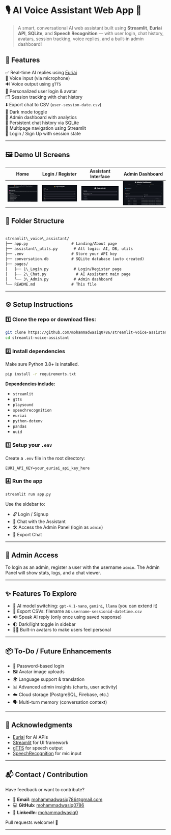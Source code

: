 # 🎙️ AI Voice Assistant Web App 🚀

>A smart, conversational AI web assistant built using **Streamlit**, **Euriai API**, **SQLite**, and **Speech Recognition** — with user login, chat history, avatars, session tracking, voice replies, and a built-in admin dashboard!

## 🚀 Features

✅ Real-time AI replies using [Euriai](https://euron.com)  
🎤 Voice input (via microphone)  
🔊 Voice output using `gTTS`  
🧑 Personalized user login & avatar  
🗂️ Session tracking with chat history  
⬇️ Export chat to CSV (`user-session-date.csv`)  
🌙 Dark mode toggle  
📂 Admin dashboard with analytics  
📜 Persistent chat history via SQLite  
📄 Multipage navigation using Streamlit  
🔐 Login / Sign Up with session state  

---

## 🖼️ Demo UI Screens

| Home | Login / Register | Assistant Interface | Admin Dashboard |
|------|------------------|---------------------|-----------------|
| ![Home](https://github.com/MohammadWasiq0786/AI-Voice-Assistant/blob/main/image/home.png) | ![Login](https://github.com/MohammadWasiq0786/AI-Voice-Assistant/blob/main/image/auth.png) | ![Chat](https://github.com/MohammadWasiq0786/AI-Voice-Assistant/blob/main/image/chat.png) | ![Admin](https://github.com/MohammadWasiq0786/AI-Voice-Assistant/blob/main/image/admin.png) |


## 📁 Folder Structure

````

streamlit\_voice\_assistant/
├── app.py                   # Landing/About page
├── assistant\_utils.py       # All logic: AI, DB, utils
├── .env                     # Store your API key
├── conversation.db          # SQLite database (auto created)
├── pages/
│   ├── 1\_Login.py           # Login/Register page
│   ├── 2\_Chat.py             # AI Assistant main page
│   └── 3\_Admin.py           # Admin dashboard
└── README.md                # This file

````

---

## ⚙️ Setup Instructions

### 1️⃣ Clone the repo or download files:

```bash
git clone https://github.com/mohammadwasiq0786/streamlit-voice-assistant.git
cd streamlit-voice-assistant
```

### 2️⃣ Install dependencies

Make sure Python 3.8+ is installed.

```bash
pip install -r requirements.txt
```

**Dependencies include:**

* `streamlit`
* `gtts`
* `playsound`
* `speechrecognition`
* `euriai`
* `python-dotenv`
* `pandas`
* `uuid`

### 3️⃣ Setup your `.env`

Create a `.env` file in the root directory:

```
EURI_API_KEY=your_euriai_api_key_here
```

### 4️⃣ Run the app

```bash
streamlit run app.py
```

Use the sidebar to:

* 🔓 Login / Signup
* 🎤 Chat with the Assistant
* 🛠 Access the Admin Panel (login as `admin`)
* 💾 Export Chat
---

## 👑 Admin Access

To login as an admin, register a user with the username `admin`.
The Admin Panel will show stats, logs, and a chat viewer.

---

## ✨ Features To Explore

* 🧠 AI model switching: `gpt-4.1-nano`, `gemini`, `llama` (you can extend it)
* 💾 Export CSVs: filename as `username-sessionid-datetime.csv`
* 🔊 Speak AI reply (only once using saved response)
* 🌓 Dark/light toggle in sidebar
* 🧑‍💻 Built-in avatars to make users feel personal

---

## 📦 To-Do / Future Enhancements

* 🔐 Password-based login
* 🖼️ Avatar image uploads
* 🌍 Language support & translation
* 📊 Advanced admin insights (charts, user activity)
* ☁️ Cloud storage (PostgreSQL, Firebase, etc.)
* 🗣️ Multi-turn memory (conversation context)

---

## 🙌 Acknowledgments

* [Euriai](https://euron.one/euri/api) for AI APIs
* [Streamlit](https://streamlit.io/) for UI framework
* [gTTS](https://pypi.org/project/gTTS/) for speech output
* [SpeechRecognition](https://pypi.org/project/SpeechRecognition/) for mic input

---

## 📬 Contact / Contribution

Have feedback or want to contribute?

* 📧 **Email**: [mohammadwasiq786@gmail.com](mailto:mohammadwasiq786@gmail.com)
* 💻 **GitHub**: [mohammadwasiq0786](https://github.com/mohammadwasiq0786)
* 💼 **LinkedIn**: [mohammadwasiq0](https://www.linkedin.com/in/mohammadwasiq0/)

Pull requests welcome! 🎉

---
